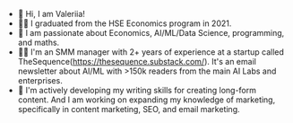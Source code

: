 - 👋 Hi, I am Valeriia!
- 👩‍🎓 I graduated from the HSE Economics program in 2021.
- 💫 I am passionate about Economics, AI/ML/Data Science, programming, and maths.
- 👩‍💻 I'm an SMM manager with 2+ years of experience at a startup called TheSequence(https://thesequence.substack.com/). It's an email newsletter about AI/ML with >150k readers from the main AI Labs and enterprises.
- 🙌 I'm actively developing my writing skills for creating long-form content. And I am working on expanding my knowledge of marketing, specifically in content marketing, SEO, and email marketing.

<!---
kavaivaleri/kavaivaleri is a ✨ special ✨ repository because its `README.md` (this file) appears on your GitHub profile.
You can click the Preview link to take a look at your changes.
--->
